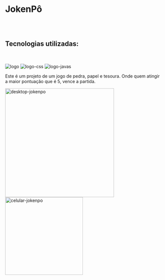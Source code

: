 <h1>JokenPô</h1>

<br>
<br>
<h2>Tecnologias utilizadas:</h2>

<br>
<br>
<img src="https://img.shields.io/badge/HTML5-E34F26?style=for-the-badge&logo=html5&logoColor=white" alt="logo">

<img src="https://img.shields.io/badge/CSS3-1572B6?style=for-the-badge&logo=css3&logoColor=white" alt="logo-css">
<img src="https://img.shields.io/badge/JavaScript-F7DF1E?style=for-the-badge&logo=javascript&logoColor=black" alt="logo-javas">
<p>Este é um projeto de um jogo de pedra, papel e tesoura. Onde quem atingir a maior pontuação que é 5, vence a partida.</p>

<img src="https://github.com/rodolfossilvadev/Joken-Pow/blob/main/assets/desktop.jpg?raw=true" alt="desktop-jokenpo"
height="350px">
  <img src="https://github.com/rodolfossilvadev/Joken-Pow/blob/main/assets/cell.jpg?raw=true" alt="celular-jokenpo"
  height="250px">
